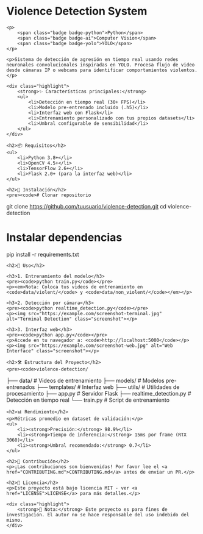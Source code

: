 <body>
    <h1>Violence Detection System</h1>
    
    <p>
        <span class="badge badge-python">Python</span>
        <span class="badge badge-ai">Computer Vision</span>
        <span class="badge badge-yolo">YOLO</span>
    </p>
    
    <p>Sistema de detección de agresión en tiempo real usando redes neuronales convolucionales inspiradas en YOLO. Procesa flujo de video desde cámaras IP o webcams para identificar comportamientos violentos.</p>
    
    <div class="highlight">
        <strong>✨ Características principales:</strong>
        <ul>
            <li>Detección en tiempo real (30+ FPS)</li>
            <li>Modelo pre-entrenado incluido (.h5)</li>
            <li>Interfaz web con Flask</li>
            <li>Entrenamiento personalizado con tus propios datasets</li>
            <li>Umbral configurable de sensibilidad</li>
        </ul>
    </div>

    <h2>📦 Requisitos</h2>
    <ul>
        <li>Python 3.8+</li>
        <li>OpenCV 4.5+</li>
        <li>TensorFlow 2.6+</li>
        <li>Flask 2.0+ (para la interfaz web)</li>
    </ul>

    <h2>🚀 Instalación</h2>
    <pre><code># Clonar repositorio
git clone https://github.com/tuusuario/violence-detection.git
cd violence-detection

# Instalar dependencias
pip install -r requirements.txt</code></pre>

    <h2>🎯 Uso</h2>
    
    <h3>1. Entrenamiento del modelo</h3>
    <pre><code>python train.py</code></pre>
    <p><em>Nota: Coloca tus videos de entrenamiento en <code>data/violent/</code> y <code>data/non_violent/</code></em></p>
    
    <h3>2. Detección por cámara</h3>
    <pre><code>python realtime_detection.py</code></pre>
    <p><img src="https://example.com/screenshot-terminal.jpg" alt="Terminal Detection" class="screenshot"></p>
    
    <h3>3. Interfaz web</h3>
    <pre><code>python app.py</code></pre>
    <p>Accede en tu navegador a: <code>http://localhost:5000</code></p>
    <p><img src="https://example.com/screenshot-web.jpg" alt="Web Interface" class="screenshot"></p>

    <h2>🛠 Estructura del Proyecto</h2>
    <pre><code>violence-detection/
├── data/               # Videos de entrenamiento
├── models/             # Modelos pre-entrenados
├── templates/          # Interfaz web
├── utils/              # Utilidades de procesamiento
├── app.py              # Servidor Flask
├── realtime_detection.py # Detección en tiempo real
└── train.py            # Script de entrenamiento</code></pre>

    <h2>📊 Rendimiento</h2>
    <p>Métricas promedio en dataset de validación:</p>
    <ul>
        <li><strong>Precisión:</strong> 98.9%</li>
        <li><strong>Tiempo de inferencia:</strong> 15ms por frame (RTX 3060)</li>
        <li><strong>Umbral recomendado:</strong> 0.7</li>
    </ul>

    <h2>🤝 Contribución</h2>
    <p>¡Las contribuciones son bienvenidas! Por favor lee el <a href="CONTRIBUTING.md">CONTRIBUTING.md</a> antes de enviar un PR.</p>

    <h2>📜 Licencia</h2>
    <p>Este proyecto está bajo licencia MIT - ver <a href="LICENSE">LICENSE</a> para más detalles.</p>

    <div class="highlight">
        <strong>📌 Nota:</strong> Este proyecto es para fines de investigación. El autor no se hace responsable del uso indebido del mismo.
    </div>
</body>
</html>
